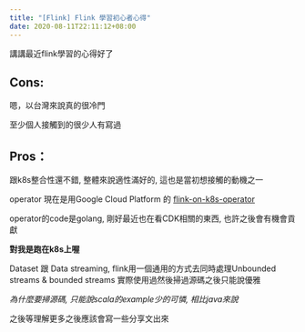 ```yaml
---
title: "[Flink] Flink 學習初心者心得"
date: 2020-08-11T22:11:12+08:00
---
```


講講最近flink學習的心得好了

<!--more-->

## Cons:

嗯，以台灣來說真的很冷門

至少個人接觸到的很少人有寫過

## Pros：

跟k8s整合性還不錯, 整體來說適性滿好的, 這也是當初想接觸的動機之一

operator 現在是用Google Cloud Platform 的 [flink-on-k8s-operator](https://github.com/GoogleCloudPlatform/flink-on-k8s-operator)

operator的code是golang, 剛好最近也在看CDK相關的東西, 也許之後會有機會貢獻

__對我是跑在k8s上喔__

Dataset 跟 Data streaming, flink用一個通用的方式去同時處理Unbounded streams & bounded streams
實際使用過然後掃過源碼之後只能說優雅

_為什麼要掃源碼, 只能說scala的example少的可憐, 相比java來說_


之後等理解更多之後應該會寫一些分享文出來
